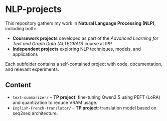 # NLP-projects
This repository gathers my work in **Natural Language Processing (NLP)**, including both:

- **Coursework projects** developed as part of the *Advanced Learning for Text and Graph Data (ALTEGRAD)* course at IPP
- **Independent projects** exploring NLP techniques, models, and applications

Each subfolder contains a self-contained project with code, documentation, and relevant experiments.

## Content
- `text-summarizer/` – **TP project**: fine-tuning Qwen2.5 using PEFT (LoRA) and quantization to reduce VRAM usage.  
- `English-French-translator/` – **TP project**: translation model based on seq2seq architecture.
